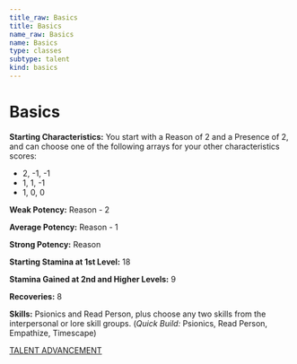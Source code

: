 ```yaml
---
title_raw: Basics
title: Basics
name_raw: Basics
name: Basics
type: classes
subtype: talent
kind: basics
---
```


# Basics

**Starting Characteristics:** You start with a Reason of 2 and a Presence of 2, and can choose one of the following arrays for your other characteristics scores:

- 2, -1, -1
- 1, 1, -1
- 1, 0, 0

**Weak Potency:** Reason - 2

**Average Potency:** Reason - 1

**Strong Potency:** Reason

**Starting Stamina at 1st Level:** 18

**Stamina Gained at 2nd and Higher Levels:** 9

**Recoveries:** 8

**Skills:** Psionics and Read Person, plus choose any two skills from the interpersonal or lore skill groups. (*Quick Build:* Psionics, Read Person, Empathize, Timescape)

[TALENT ADVANCEMENT](./Talent%20Advancement.md)

